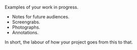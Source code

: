 Examples of your work in progress.
* Notes for future audiences.
* Screengrabs.
* Photographs.
* Annotations.

In short, the labour of how your project goes from this to that.

